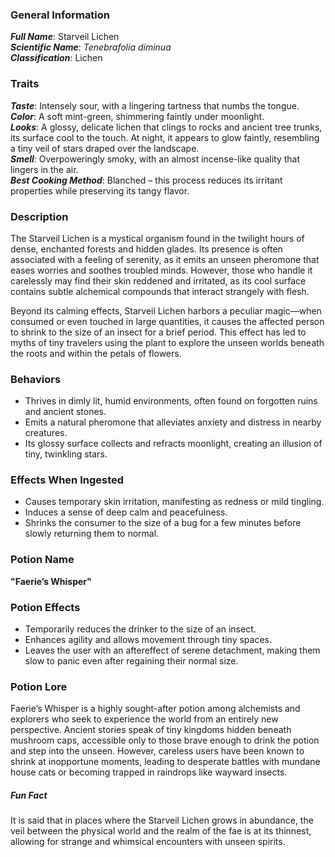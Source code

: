 ### General Information

_**Full Name**_: Starveil Lichen  
_**Scientific Name**_: _Tenebrafolia diminua_  
_**Classification**_: Lichen

### Traits

_**Taste**_: Intensely sour, with a lingering tartness that numbs the tongue.  
_**Color**_: A soft mint-green, shimmering faintly under moonlight.  
_**Looks**_: A glossy, delicate lichen that clings to rocks and ancient tree trunks, its surface cool to the touch. At night, it appears to glow faintly, resembling a tiny veil of stars draped over the landscape.  
_**Smell**_: Overpoweringly smoky, with an almost incense-like quality that lingers in the air.  
_**Best Cooking Method**_: Blanched – this process reduces its irritant properties while preserving its tangy flavor.

### Description

The Starveil Lichen is a mystical organism found in the twilight hours of dense, enchanted forests and hidden glades. Its presence is often associated with a feeling of serenity, as it emits an unseen pheromone that eases worries and soothes troubled minds. However, those who handle it carelessly may find their skin reddened and irritated, as its cool surface contains subtle alchemical compounds that interact strangely with flesh.

Beyond its calming effects, Starveil Lichen harbors a peculiar magic—when consumed or even touched in large quantities, it causes the affected person to shrink to the size of an insect for a brief period. This effect has led to myths of tiny travelers using the plant to explore the unseen worlds beneath the roots and within the petals of flowers.

### Behaviors

- Thrives in dimly lit, humid environments, often found on forgotten ruins and ancient stones.
- Emits a natural pheromone that alleviates anxiety and distress in nearby creatures.
- Its glossy surface collects and refracts moonlight, creating an illusion of tiny, twinkling stars.

### Effects When Ingested

- Causes temporary skin irritation, manifesting as redness or mild tingling.
- Induces a sense of deep calm and peacefulness.
- Shrinks the consumer to the size of a bug for a few minutes before slowly returning them to normal.

### Potion Name

**"Faerie’s Whisper"**

### Potion Effects

- Temporarily reduces the drinker to the size of an insect.
- Enhances agility and allows movement through tiny spaces.
- Leaves the user with an aftereffect of serene detachment, making them slow to panic even after regaining their normal size.

### Potion Lore

Faerie’s Whisper is a highly sought-after potion among alchemists and explorers who seek to experience the world from an entirely new perspective. Ancient stories speak of tiny kingdoms hidden beneath mushroom caps, accessible only to those brave enough to drink the potion and step into the unseen. However, careless users have been known to shrink at inopportune moments, leading to desperate battles with mundane house cats or becoming trapped in raindrops like wayward insects.

##### Fun Fact

It is said that in places where the Starveil Lichen grows in abundance, the veil between the physical world and the realm of the fae is at its thinnest, allowing for strange and whimsical encounters with unseen spirits.